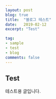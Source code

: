 ```yaml
---
layout: post
blog: true
title:  "블로그 테스트"
date:   2019-02-12
excerpt: "Test"

tag:
- sample
- test
- blog
comments: false
---
```

## Test

테스트용 글입니다.